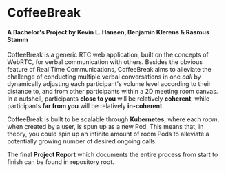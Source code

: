 # CoffeeBreak
#### A Bachelor's Project by Kevin L. Hansen, Benjamin Klerens & Rasmus Stamm
CoffeeBreak is a generic RTC web application, built on the concepts of WebRTC, for verbal communication with others. Besides the obvious feature of Real Time Communications, CoffeeBreak aims to alleviate the challenge of conducting multiple verbal conversations in one *call* by dynamically adjusting each participant's volume level according to their distance to, and from other participants within a 2D meeting room canvas. In a nutshell, participants **close to you** will be relatively **coherent**, while participants **far from you** will be relatively **in-coherent**.

CoffeeBreak is built to be scalable through **Kubernetes**, where each *room*, when created by a user, is spun up as a new Pod. This means that, in theory, you could spin up an infinite amount of room Pods to alleviate a potentially growing number of desired ongoing calls.


The final **Project Report** which documents the entire process from start to finish can be found in repository root.
